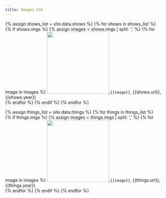 ```yaml
---
title: Images CSV
---
```


{% assign shows_list = site.data.shows %}
{% for shows in shows_list %}       
    {% if shows.imgs %}
	{% assign images = shows.imgs | split: ',' %}
	{% for image in images %}
  	<img src="../assets/imgs/{{image}}" height="200">,```{{image}}```, {{shows.url}},{{shows.year}}<br>
  	{% endfor %}
	{% endif %}	
{% endfor %}

{% assign things_list = site.data.things %}
{% for things in things_list %}       
    {% if things.imgs %}
	{% assign images = things.imgs | split: ',' %}
	{% for image in images %}
  	<img src="../assets/imgs/{{image}}" height="200">,```{{image}}```, {{things.url}},{{things.year}}<br>
  	{% endfor %}
	{% endif %}	
{% endfor %}



